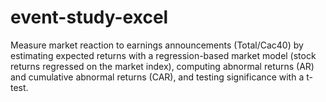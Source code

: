 # event-study-excel
Measure market reaction to earnings announcements (Total/Cac40) by estimating expected returns with a regression-based market model (stock returns regressed on the market index), computing abnormal returns (AR) and cumulative abnormal returns (CAR), and testing significance with a t-test.
